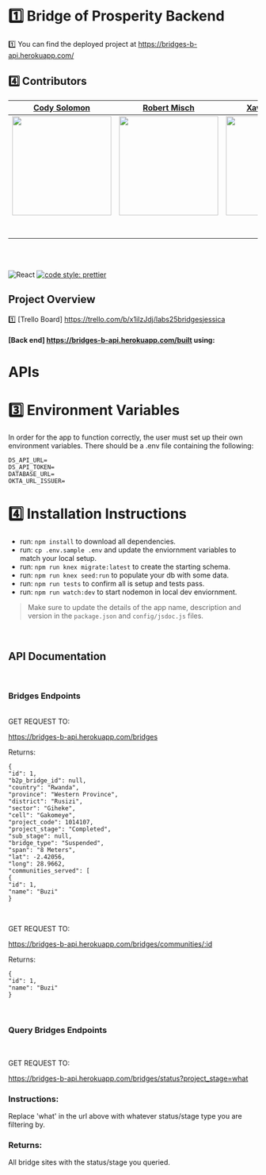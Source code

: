 # 1️⃣ Bridge of Prosperity Backend

1️⃣ You can find the deployed project at https://bridges-b-api.herokuapp.com/

## 4️⃣ Contributors

|                                          [Cody Solomon](https://github.com/CodyFlys)                                          |                                                      [Robert Misch](https://github.com/RobertMisch)                                                       |                                                    [Xavier Hoskins](https://github.com/xavierhoskins)                                                     |
| :---------------------------------------------------------------------------------------------------------------------------: | :-------------------------------------------------------------------------------------------------------------------------------------------------------: | :-------------------------------------------------------------------------------------------------------------------------------------------------------: |
|        [<img src="https://avatars0.githubusercontent.com/u/24370208?s=400&v=4" width = "200" />](https://github.com/)         | [<img src="https://avatars2.githubusercontent.com/u/60758834?s=460&u=e9fd1bd445778f124a4107689c839b624a4ad217&v=4" width = "200" />](https://github.com/) | [<img src="https://avatars1.githubusercontent.com/u/59076433?s=460&u=7d6b6c0d420aec9596603733d2760b4912015f9d&v=4" width = "200" />](https://github.com/) |
|                   [<img src="https://github.com/favicon.ico" width="15"> ](https://github.com/RobertMisch)                    |                                   [<img src="https://github.com/favicon.ico" width="15"> ](https://github.com/CodyFlys)                                   |                                [<img src="https://github.com/favicon.ico" width="15"> ](https://github.com/xavierhoskins)                                 |
| [ <img src="https://static.licdn.com/sc/h/al2o9zrvru7aqj8e1x2rzsrca" width="15"> ](https://www.linkedin.com/in/robert-misch/) |               [ <img src="https://static.licdn.com/sc/h/al2o9zrvru7aqj8e1x2rzsrca" width="15"> ](https://www.linkedin.com/in/cody-solomon/)               |              [ <img src="https://static.licdn.com/sc/h/al2o9zrvru7aqj8e1x2rzsrca" width="15"> ](https://www.linkedin.com/in/xavier-hoskins/)              |

<br>
<br>

![React](https://img.shields.io/badge/react-v16.7.0--alpha.2-blue.svg)
[![code style: prettier](https://img.shields.io/badge/code_style-prettier-ff69b4.svg?style=flat-square)](https://github.com/prettier/prettier)

## Project Overview

1️⃣ [Trello Board] https://trello.com/b/x1iIzJdj/labs25bridgesjessica

#### [Back end] https://bridges-b-api.herokuapp.com/built using:

# APIs

# 3️⃣ Environment Variables

In order for the app to function correctly, the user must set up their own environment variables. There should be a .env file containing the following:

```
DS_API_URL=
DS_API_TOKEN=
DATABASE_URL=
OKTA_URL_ISSUER=
```

# 4️⃣ Installation Instructions

- run: `npm install` to download all dependencies.
- run: `cp .env.sample .env` and update the enviornment variables to match your local setup.
- run: `npm run knex migrate:latest` to create the starting schema.
- run: `npm run knex seed:run` to populate your db with some data.
- run: `npm run tests` to confirm all is setup and tests pass.
- run: `npm run watch:dev` to start nodemon in local dev enviornment.

> Make sure to update the details of the app name, description and version in
> the `package.json` and `config/jsdoc.js` files.

<br/>

## API Documentation
<br/>

### Bridges Endpoints

<br/>
GET REQUEST TO:

https://bridges-b-api.herokuapp.com/bridges

Returns:
```
{
"id": 1,
"b2p_bridge_id": null,
"country": "Rwanda",
"province": "Western Province",
"district": "Rusizi",
"sector": "Giheke",
"cell": "Gakomeye",
"project_code": 1014107,
"project_stage": "Completed",
"sub_stage": null,
"bridge_type": "Suspended",
"span": "8 Meters",
"lat": -2.42056,
"long": 28.9662,
"communities_served": [
{
"id": 1,
"name": "Buzi"
}
```
<br/>

GET REQUEST TO:

https://bridges-b-api.herokuapp.com/bridges/communities/:id

Returns:

```
{
"id": 1,
"name": "Buzi"
}
```

<br/>

### Query Bridges Endpoints

<br/>

GET REQUEST TO:

https://bridges-b-api.herokuapp.com/bridges/status?project_stage=what

### Instructions:<br/>

Replace 'what' in the url above with whatever status/stage type you are filtering by.

### Returns:

All bridge sites with the status/stage you queried.
